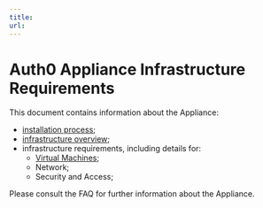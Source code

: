 ```yaml
---
title:
url:
---
```


# Auth0 Appliance Infrastructure Requirements

This document contains information about the Appliance:

* [installation process](/appliance/infrastructure/overview);
* [infrastructure overview](/appliance/infrastructure/infrastructure-overview);
* infrastructure requirements, including details for:
    * [Virtual Machines](/appliance/infrastructure/virtual-machines);
    * Network;
    * Security and Access;

Please consult the FAQ for further information about the Appliance.
